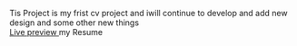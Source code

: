 Tis Project is my frist cv project and iwill continue to develop and add new design and some other new things <br>
<a href="https://HafsaHajji.github.io/my-Cv/">Live preview </a> my Resume

